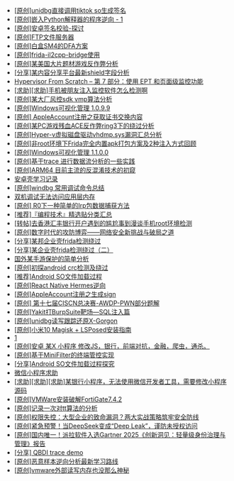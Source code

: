 + [[原创]unidbg直接调用tiktok so生成签名](https://bbs.kanxue.com/thread-285623.htm)
+ [[原创]嵌入Python解释器的程序逆向 - 1](https://bbs.kanxue.com/thread-282085.htm)
+ [[原创]安卓签名校验-探讨](https://bbs.kanxue.com/thread-285647.htm)
+ [[原创]FTP文件服务器](https://bbs.kanxue.com/thread-284621.htm)
+ [[原创]白盒SM4的DFA方案](https://bbs.kanxue.com/thread-285292.htm)
+ [[原创]frida-il2cpp-bridge使用](https://bbs.kanxue.com/thread-285707.htm)
+ [[原创]某美国大片题材游戏反作弊分析](https://bbs.kanxue.com/thread-285956.htm)
+ [[分享]某内容分享平台最新shield字段分析](https://bbs.kanxue.com/thread-285929.htm)
+ [Hypervisor From Scratch – 第 7 部分：使用 EPT 和页面级监控功能](https://bbs.kanxue.com/thread-281153.htm)
+ [[求助][求助]手机被朋友注入监控软件怎么检测啊](https://bbs.kanxue.com/thread-285970.htm)
+ [[原创]某大厂风控sdk vmp算法分析](https://bbs.kanxue.com/thread-285954.htm)
+ [[原创]Windows可视化管理 1.0.9.9](https://bbs.kanxue.com/thread-284075.htm)
+ [[原创] AppleAccount注册之获取证书交换内容](https://bbs.kanxue.com/thread-285944.htm)
+ [[原创]某PC游戏残血ACE反作弊ring3下的绕过分析](https://bbs.kanxue.com/thread-284667.htm)
+ [[原创]Hyper-v虚拟磁盘驱动vhdmp.sys漏洞汇总分析](https://bbs.kanxue.com/thread-285976.htm)
+ [[原创]非root环境下Frida完全内置apk打包方案及2种注入方式回顾](https://bbs.kanxue.com/thread-284482.htm)
+ [[原创]Windows可视化管理 1.1.0.0](https://bbs.kanxue.com/thread-284075.htm)
+ [[原创]基于trace 进行数据流分析的一些实践](https://bbs.kanxue.com/thread-285243.htm)
+ [[原创]ARM64 目前主流的反混淆技术的初窥](https://bbs.kanxue.com/thread-285567.htm)
+ [安卓壳学习记录](https://bbs.kanxue.com/thread-285870.htm)
+ [[原创]windbg 常用调试命令总结](https://bbs.kanxue.com/thread-285980.htm)
+ [双机调试无法访问应用层内存](https://bbs.kanxue.com/thread-285979.htm)
+ [[原创] R0下一种简单的Irp包数据捕获方法](https://bbs.kanxue.com/thread-285317.htm)
+ [[推荐]『编程技术』精选贴分类汇总](https://bbs.kanxue.com/thread-227176.htm)
+ [[转帖]去香港汇丰银行开户遇到的尴尬事到漫谈手机root环境检测](https://bbs.kanxue.com/thread-285754.htm)
+ [[原创]数字时代的攻防博弈——网络安全新挑战与破局之道](https://bbs.kanxue.com/thread-285978.htm)
+ [[分享]某邦企业壳frida检测绕过](https://bbs.kanxue.com/thread-285932.htm)
+ [[分享]某企业壳frida检测绕过（二）](https://bbs.kanxue.com/thread-285964.htm)
+ [国外某手游保护的简单分析](https://bbs.kanxue.com/thread-277241.htm)
+ [[原创]初探android crc检测及绕过](https://bbs.kanxue.com/thread-285790.htm)
+ [[推荐]Android SO文件加载过程](https://bbs.kanxue.com/thread-285818.htm)
+ [[原创]React Native Hermes逆向](https://bbs.kanxue.com/thread-283616.htm)
+ [[原创]AppleAccount注册之生成sign](https://bbs.kanxue.com/thread-285959.htm)
+ [[原创] 第十七届CISCN总决赛-AWDP-PWN部分题解](https://bbs.kanxue.com/thread-282603.htm)
+ [[原创]Yakit打BurpSuite靶场—SQL注入篇](https://bbs.kanxue.com/thread-285984.htm)
+ [[原创]unidbg读写跟踪还原X-Gorgon](https://bbs.kanxue.com/thread-285586.htm)
+ [[原创]小米10 Magisk + LSPosed安装指南](https://bbs.kanxue.com/thread-285114.htm)
+ [1](https://bbs.kanxue.com/thread-285987.htm)
+ [[原创]安卓 某X 小程序 修改JS，银行，前端对抗，金融，爬虫，通杀。](https://bbs.kanxue.com/thread-285986.htm)
+ [[原创]基于MiniFilter的终端管控实现](https://bbs.kanxue.com/thread-285447.htm)
+ [[分享]Android  SO文件加载过程探究](https://bbs.kanxue.com/thread-285788.htm)
+ [微信小程序求助](https://bbs.kanxue.com/thread-282874.htm)
+ [[求助][求助][求助]某银行小程序，无法使用微信开发者工具，需要修改小程序源码](https://bbs.kanxue.com/thread-283453.htm)
+ [[原创]VMWare安装破解FortiGate7.4.2](https://bbs.kanxue.com/thread-284794.htm)
+ [[原创]记录一次对tt算法的分析](https://bbs.kanxue.com/thread-285955.htm)
+ [[原创]权限失控：大型企业的致命漏洞？两大实战策略筑牢安全防线](https://bbs.kanxue.com/thread-285990.htm)
+ [[原创]紧急预警！当DeepSeek变成“Deep Leak”，谨防未授权访问](https://bbs.kanxue.com/thread-285989.htm)
+ [[原创]国内唯一！派拉软件入选Gartner 2025《创新洞见：轻量级身份治理与管理》报告](https://bbs.kanxue.com/thread-285988.htm)
+ [[分享] QBDI trace demo](https://bbs.kanxue.com/thread-285857.htm)
+ [[原创]恶意样本逆向分析最新学习路线](https://bbs.kanxue.com/thread-284598.htm)
+ [[原创]vmware外部读写内存也没那么神秘](https://bbs.kanxue.com/thread-284956.htm)
